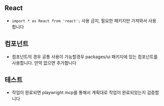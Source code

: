 ## React
- `import * as React from 'react';` 사용 금지, 필요한 패키지만 가져와서 사용합니다

## 컴포넌트
- 컴포넌트의 경우 공통 사용이 가능할경우 packages/ui 패키지에 있는 컴포넌트를 사용합니다. 만약 없으면 추가합니다

## 테스트
- 작업이 완료되면 playwright mcp를 통해서 계획대로 작업이 완료되었는지 검증합니다
